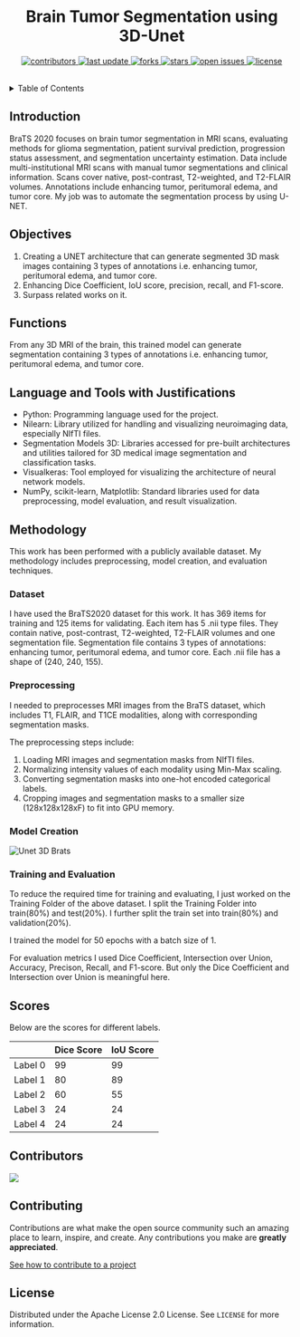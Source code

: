 <div align="center">

  
  <h1>Brain Tumor Segmentation using 3D-Unet</h1>
  
  
<!-- Badges -->
<p>
  <a href="https://github.com/AbduzZami/Brats2020-Segmentation-using-3DUnet/graphs/contributors">
    <img src="https://img.shields.io/github/contributors/Louis3797/awesome-readme-template" alt="contributors" />
  </a>
  <a href="">
    <img src="https://img.shields.io/github/last-commit/AbduzZami/Brats2020-Segmentation-using-3DUnet" alt="last update" />
  </a>
  <a href="https://github.com/AbduzZami/Brats2020-Segmentation-using-3DUnet/network/members">
    <img src="https://img.shields.io/github/forks/AbduzZami/Brats2020-Segmentation-using-3DUnet" alt="forks" />
  </a>
  <a href="https://github.com/AbduzZami/Brats2020-Segmentation-using-3DUnet/stargazers">
    <img src="https://img.shields.io/github/stars/AbduzZami/Brats2020-Segmentation-using-3DUnet" alt="stars" />
  </a>
  <a href="https://github.com/AbduzZami/Brats2020-Segmentation-using-3DUnet/issues/">
    <img src="https://img.shields.io/github/issues/AbduzZami/Brats2020-Segmentation-using-3DUnet" alt="open issues" />
  </a>
  <a href="https://github.com/AbduzZami/Brats2020-Segmentation-using-3DUnet/LICENSE">
    <img src="https://img.shields.io/github/license/AbduzZami/Brats2020-Segmentation-using-3DUnet" alt="license" />
  </a>
</p>
 
   

</div>

<br />



<!-- TABLE OF CONTENTS -->
<details>
  <summary>Table of Contents</summary>
  <ol>
    <li>
      <a href="#introduction">Introduction</a>
    </li>
    <li>
      <a href="#objectives">Objectives</a>
      </li>
    <li><a href="#usage">Functions</a></li>
    <li><a href="#language-and-tools-with-justifications">Language & Tools</a></li>
    <li><a href="#methodology">Methodology</a>
      <ul>
          <li><a href="#dataset">Dataset</a></li>
          <li><a href="#preprocessing">Preprocessing</a></li>
          <li><a href="#modelcreation">Model Creation</a></li>
          <li><a href="#training-and-evaluation">Training and Evaluation</a></li>
      </ul>
    </li>
    <li><a href="#scores">Scores</a></li>
    <li><a href="#contributors">Contributors</a></li>
    <li><a href="#contributing">Contributing</a></li>
    <li><a href="#license">License</a></li>
  </ol>
</details>



<!-- ABOUT THE PROJECT -->
## Introduction

BraTS 2020 focuses on brain tumor segmentation in MRI scans, evaluating methods for glioma segmentation, patient survival prediction, progression status assessment, and segmentation uncertainty estimation. Data include multi-institutional MRI scans with manual tumor segmentations and clinical information. Scans cover native, post-contrast, T2-weighted, and T2-FLAIR volumes. Annotations include enhancing tumor, peritumoral edema, and tumor core. My job was to automate the segmentation process by using U-NET.

<!-- Objectives -->
## Objectives

1. Creating a UNET architecture that can generate segmented 3D mask images containing 3 types of annotations i.e. enhancing tumor, peritumoral edema, and tumor core.
2. Enhancing Dice Coefficient, IoU score, precision, recall, and F1-score.
3. Surpass related works on it.


<!-- Functions -->
## Functions

From any 3D MRI of the brain, this trained model can generate segmentation containing 3 types of annotations i.e. enhancing tumor, peritumoral edema, and tumor core.

## Language and Tools with Justifications

- Python: Programming language used for the project.
- Nilearn: Library utilized for handling and visualizing neuroimaging data, especially NIfTI files.
- Segmentation Models 3D: Libraries accessed for pre-built architectures and utilities tailored for 3D medical image segmentation and classification tasks.
- Visualkeras: Tool employed for visualizing the architecture of neural network models.
- NumPy, scikit-learn, Matplotlib: Standard libraries used for data preprocessing, model evaluation, and result visualization.

## Methodology

This work has been performed with a publicly available dataset. My methodology includes preprocessing, model creation, and evaluation techniques.

### Dataset

I have used the BraTS2020 dataset for this work. It has 369 items for training and 125 items for validating. Each item has 5 .nii type files. They contain native, post-contrast, T2-weighted, T2-FLAIR volumes and one segmentation file. Segmentation file contains 3 types of annotations: enhancing tumor, peritumoral edema, and tumor core. Each .nii file has a shape of (240, 240, 155).

### Preprocessing

I needed to preprocesses MRI images from the BraTS dataset, which includes T1, FLAIR, and T1CE modalities, along with corresponding segmentation masks. 

The preprocessing steps include:
1. Loading MRI images and segmentation masks from NIfTI files.
2. Normalizing intensity values of each modality using Min-Max scaling.
3. Converting segmentation masks into one-hot encoded categorical labels.
4. Cropping images and segmentation masks to a smaller size (128x128x128xF) to fit into GPU memory.

### Model Creation

![Unet 3D Brats](https://github.com/AbduzZami/Brats2020-Segmentation-using-3DUnet/assets/69592754/1a50cad9-952c-4517-95ec-0ef0e8f5a9c1)

### Training and Evaluation

To reduce the required time for training and evaluating, I just worked on the Training Folder of the above dataset. I split the Training Folder into train(80%) and test(20%). I further split the train set into train(80%) and validation(20%).

I trained the model for 50 epochs with a batch size of 1.

For evaluation metrics I used Dice Coefficient, Intersection over Union, Accuracy, Precison, Recall, and F1-score. But only the Dice Coefficient and Intersection over Union is meaningful here.

## Scores

Below are the scores for different labels.

|           | Dice Score | IoU Score |
|-----------|------------|-----------|
| Label 0   | 99         | 99        |
| Label 1   | 80         | 89        |
| Label 2   | 60         | 55        |
| Label 3   | 24         | 24        |
| Label 4   | 24         | 24        |


<!-- Contributors -->
## Contributors

<a href="https://github.com/AbduzZami/Brats2020-Segmentation-using-3DUnet/graphs/contributors">
  <img src="https://contrib.rocks/image?repo=AbduzZami/Brats2020-Segmentation-using-3DUnet" />
</a>


<!-- CONTRIBUTING -->
## Contributing

Contributions are what make the open source community such an amazing place to learn, inspire, and create. Any contributions you make are **greatly appreciated**.

<a href="https://docs.github.com/en/get-started/quickstart/contributing-to-projects" target="_blank">See how to contribute to a project</a>



<!-- LICENSE -->
## License

Distributed under the Apache License 2.0 License. See `LICENSE` for more information.
